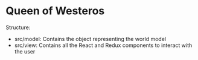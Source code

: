 Queen of Westeros
=================

Structure:

* src/model: Contains the object representing the world model
* src/view: Contains all the React and Redux components to interact with the user
